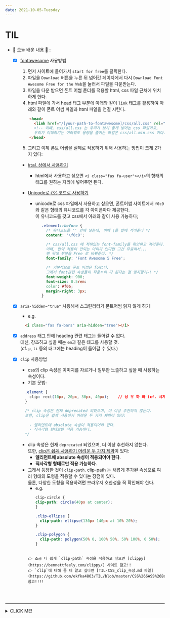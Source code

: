 ```yaml
---
date: 2021-10-05-Tuesday
---
```


# TIL
- 📝 오늘 배운 내용 👊 : 
  - [x] [fontawesome](https://fontawesome.com/) 사용방법 
    1. 먼저 사이트에 들어가서 `start for free`를 클릭한다. 
    2. 파일을 `Download` 버튼을 누른 뒤 넘어간 페이지에서 다시 `Download Font Awesome Free for the Web`을 눌러서 파일을 다운받는다. 
    3. 파일을 다운 받으면 폰트 어썸 퐅더를 적용할 html, css 파일 근처에 위치하게 한다.   
    4. html 파일에 가서 head 태그 부분에 아래와 같이 `link` 태그를 활용하여 아래와 같이 폰트 어썸 파일과 html 파일을 연결 시킨다.      
    ```html
        <head>
          <link href="/[your-path-to-fontawesome]/css/all.css" rel="stylesheet"> 
          <!-- 이떄, css/all.css 는 우리가 보기 좋게 넣어논 css 파일이고, 
          우리가 이해하기는 어려워도 용량을 줄여논 파일은 css/all.min.css 이다. -->
        </head>
    ```
    5. 그리고 이제 폰트 어썸을 실제로 적용하기 위해 사용하는 방법이 크게 2가지 있다:       
      - <u>`html` 상에서 사용하기</u>      
        - html에서 사용하고 싶으면 `<i class="fas fa-user"></i>`의 형태의 태그를 원하는 자리에 넣어주면 된다. 

      - <u>Unicode로 `CSS` 코드로 사용하기</u>         
        - unicode로 css 파일에서 사용하고 싶으면, 폰트어썸 사이트에서 `f0c9`와 같은 형태의 유니코드를 각 아이콘마다 제공한다.     
        이 유니코드를 갖고 css에서 아래와 같이 사용 가능하다;     

        ```css
              .element::before {
                /* 유니코드를 '' 안에 넣는데, 이때 \를 앞에 적어준다 */
                content: '\f0c9';     

                /* css/all.css 에 적혀있는 font-family를 확인하고 적어준다. 
                이때, 만약 적용이 안되는 아이가 있다면 그건 무료여서... 
                맨 뒤에 부분을 Free 로 바꿔준다. */
                font-family: 'Font Awesome 5 Free';    

                /* 기본적으로 폰트 어썸은 font다. 
                그래서 font관련 속성들이 적용ㄷ이 다 된다는 점 잊지말기~! */
                font-weight: 900;
                font-size: 0.5rem:
                color: #f06;
                margin-right: 3px; 
              } 
        ```

  - [x] `aria-hidden="true"` 사용해서 스크린리터가 폰트어썸 읽지 않게 하기     
    - e.g.               
    ```html 
      <i class="fas fa-bars" aria-hidden="true"></i>
    ```
      
  - [x] `address` 태그 안에 heading 관련 태그는 들어갈 수 없다.     
  대신, 강조하고 싶을 때는 `em`과 같은 태그를 사용할 것.      
  (cf. `p`, `li` 등의 태그에는 heading이 들어갈 수 있다.)

  - [x] `clip` 사용방법
    - css의 clip 속성은 이미지를 자르거나 일부만 노출하고 싶을 때 사용하는 속성이다.   
    - 기본 문법:    
    ```css
      .element {
        clip: rect(10px, 20px, 30px, 40px);    // 상 우 하 좌 (cf. 시계방향)
      }

      /* clip 속성은 현재 deprecated 되었으며, 더 이상 추천하지 않는다.
      또한, clip은 쉽게 사용하기 어려운 두 가지 제약이 있다: 
      
        - 엘리먼트에 absolute 속성이 적용되어야 한다. 
        - 직사각형 형태로만 적용 가능하다. 
      */
    ``` 
    - clip 속성은 현재 `deprecated` 되었으며, 더 이상 추천하지 않는다.        
      또한, <u>clip은 ~~쉽게~~ 사용하기 어려운 두 가지 제약</u>이 있다:      
        - **엘리먼트에 absolute 속성이 적용되어야 한다**. 
        - **직사각형 형태로만 적용 가능하다**. 
    - 그래서 등장한 것이 `clip-path`. clip-path 는 새롭게 추가된 속성으로 여러 형태의 도형을 적용할 수 있다는 장점이 있다.    
    물론, 다양한 도형을 적용하려면 브라우저 호한성을 꼭 확인해야 한다.         
      - e.g.            
        ```css
        clip-circle {
        clip-path: circle(40px at center);
        }

        .clip-ellipse {
          clip-path: ellipse(130px 140px at 10% 20%);
        }

        .clip-polygon {
          clip-path: polygon(50% 0, 100% 50%, 50% 100%, 0 50%);
        }
      ```

      👉 조금 더 쉽게 `clip-path` 속성을 적용하고 싶으면 [clippy](https://bennettfeely.com/clippy/) 사이트 참고!!         
      👉 `clip`에 대해 좀 더 알고 싶다면 [TIL-CSS_clip_속성.md 파일](https://github.com/ekfka4863/TIL/blob/master/CSS%26SASS%26Bootstrap/CSS/CSS_clip_%EC%86%8D%EC%84%B1.md) 참고!!!!     

<br />
<br />

---

<details>
<summary>CLICK ME!</summary>  

- cf.  
  - [웹디자인기능사 공개문제](https://www.q-net.or.kr/cst006.do?id=cst00602&gSite=Q&brdId=Q006&code=1204&artlSeq=5199079)
  - https://developer.mozilla.org/ko/docs/Web/CSS/clip-path
  - https://www.codingfactory.net/10636
  - https://shlee1353.github.io/2019/07/15/css-clip-mask/
  - https://homzzang.com/b/css-116
  - https://css-tricks.com/clipping-masking-css/
  - https://developer.mozilla.org/ko/docs/Web/CSS/background-clip

</detials>  

--- 

<!-- 
 <br />
  <img src="./images/.png" alt="" width="400px" height="px" style="padding-left: 40px;"/>
  <br /> -->